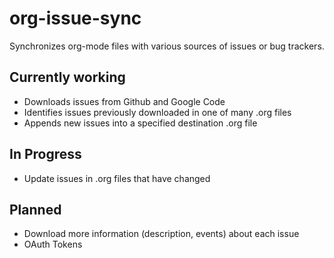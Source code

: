 org-issue-sync
==============

Synchronizes org-mode files with various sources of issues or bug trackers.

Currently working
-----------------

* Downloads issues from Github and Google Code
* Identifies issues previously downloaded in one of many .org files
* Appends new issues into a specified destination .org file

In Progress
-----------
* Update issues in .org files that have changed

Planned
-------
* Download more information (description, events) about each issue
* OAuth Tokens
